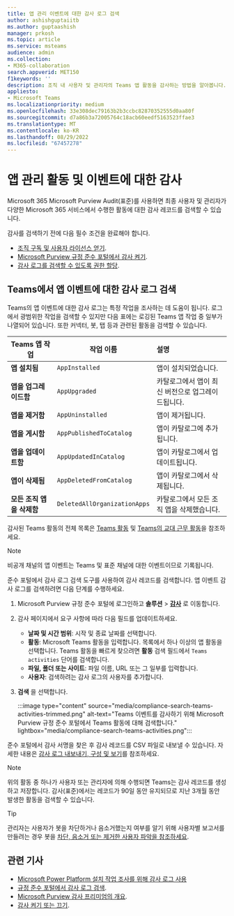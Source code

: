 ```yaml
---
title: 앱 관리 이벤트에 대한 감사 로그 검색
author: ashishguptaiitb
ms.author: guptaashish
manager: prkosh
ms.topic: article
ms.service: msteams
audience: admin
ms.collection:
- M365-collaboration
search.appverid: MET150
f1keywords: ''
description: 조직 내 사용자 및 관리자의 Teams 앱 활동을 감사하는 방법을 알아봅니다.
appliesto:
- Microsoft Teams
ms.localizationpriority: medium
ms.openlocfilehash: 33e308dec79163b2b3ccbc82870352555d0aa80f
ms.sourcegitcommit: d7a86b3a72005764c18acb60eedf5163523ffae3
ms.translationtype: MT
ms.contentlocale: ko-KR
ms.lasthandoff: 08/29/2022
ms.locfileid: "67457278"
---
```

# <a name="audit-for-app-management-activities-and-events"></a>앱 관리 활동 및 이벤트에 대한 감사

Microsoft 365 Microsoft Purview Audit(표준)를 사용하면 최종 사용자 및 관리자가 다양한 Microsoft 365 서비스에서 수행한 활동에 대한 감사 레코드를 검색할 수 있습니다.

감사를 검색하기 전에 다음 필수 조건을 완료해야 합니다.

* [조직 구독 및 사용자 라이선스 얻기](/microsoft-365/compliance/set-up-basic-audit).
* [Microsoft Purview 규정 준수 포털에서 감사 켜기](/microsoft-365/compliance/turn-audit-log-search-on-or-off).
* [감사 로그를 검색할 수 있도록 권한 할당](/microsoft-365/compliance/set-up-basic-audit).

## <a name="search-the-audit-logs-for-app-events-in-teams"></a>Teams에서 앱 이벤트에 대한 감사 로그 검색

Teams의 앱 이벤트에 대한 감사 로그는 특정 작업을 조사하는 데 도움이 됩니다. 로그에서 광범위한 작업을 검색할 수 있지만 다음 표에는 로깅된 Teams 앱 작업 중 일부가 나열되어 있습니다. 또한 커넥터, 봇, 탭 등과 관련된 활동을 검색할 수 있습니다.

| Teams 앱 작업                  | 작업 이름                | 설명                                              |
|-----------------------------------|------------------------------|:---------------------------------------------------------|
| **앱 설치됨**                 | `AppInstalled`               | 앱이 설치되었습니다.                                     |
| **앱을 업그레이드함**                  | `AppUpgraded`                | 카탈로그에서 앱이 최신 버전으로 업그레이드됩니다. |
| **앱을 제거함**               | `AppUninstalled`             | 앱이 제거됩니다.                                   |
| **앱을 게시함**                 | `AppPublishedToCatalog`      | 앱이 카탈로그에 추가됩니다.                          |
| **앱을 업데이트함**                   | `AppUpdatedInCatalog`        | 앱이 카탈로그에서 업데이트됩니다.                        |
| **앱이 삭제됨**                   | `AppDeletedFromCatalog`      | 앱이 카탈로그에서 삭제됩니다.                      |
| **모든 조직 앱을 삭제함** | `DeletedAllOrganizationApps` | 카탈로그에서 모든 조직 앱을 삭제했습니다.          |

감사된 Teams 활동의 전체 목록은 [Teams 활동](audit-log-events.md#teams-activities) 및 [Teams의 교대 근무 활동](audit-log-events.md#shifts-in-teams-activities)을 참조하세요.

> [!NOTE]
> 비공개 채널의 앱 이벤트는 Teams 및 표준 채널에 대한 이벤트이므로 기록됩니다.

준수 포털에서 감사 로그 검색 도구를 사용하여 감사 레코드를 검색합니다. 앱 이벤트 감사 로그를 검색하려면 다음 단계를 수행하세요.

1. Microsoft Purview 규정 준수 포털에 로그인하고 **솔루션** > **[감사](https://compliance.microsoft.com/auditlogsearch)** 로 이동합니다.
1. 감사 페이지에서 요구 사항에 따라 다음 필드를 업데이트하세요.

   * **날짜 및 시간 범위**: 시작 및 종료 날짜를 선택합니다.
   * **활동**: Microsoft Teams 활동을 입력합니다. 목록에서 하나 이상의 앱 활동을 선택합니다. Teams 활동을 빠르게 찾으려면 **활동** 검색 필드에서 `Teams activities` 단어를 검색합니다.
   * **파일, 폴더 또는 사이트**: 파일 이름, URL 또는 그 일부를 입력합니다.
   * **사용자**: 검색하려는 감사 로그의 사용자를 추가합니다.

1. **검색** 을 선택합니다.

   :::image type="content" source="media/compliance-search-teams-activities-trimmed.png" alt-text="Teams 이벤트를 감사하기 위해 Microsoft Purview 규정 준수 포털에서 Teams 활동에 대해 검색합니다." lightbox="media/compliance-search-teams-activities.png":::

준수 포털에서 감사 서명을 찾은 후 감사 레코드를 CSV 파일로 내보낼 수 있습니다. 자세한 내용은 [감사 로그 내보내기, 구성 및 보기](/microsoft-365/compliance/export-view-audit-log-records)를 참조하세요.

> [!NOTE]
> 위의 활동 중 하나가 사용자 또는 관리자에 의해 수행되면 Teams는 감사 레코드를 생성하고 저장합니다. 감사(표준)에서는 레코드가 90일 동안 유지되므로 지난 3개월 동안 발생한 활동을 검색할 수 있습니다.

> [!TIP]
> 관리자는 사용자가 봇을 차단하거나 음소거했는지 여부를 알기 위해 사용자별 보고서를 만들려는 경우 봇을 [차단, 음소거 또는 제거한 사용자 파악을 참조하세요](/microsoftteams/platform/bots/how-to/conversations/send-proactive-messages?#understand-who-blocked-muted-or-uninstalled-a-bot).

## <a name="related-articles"></a>관련 기사

* [Microsoft Power Platform 설치 작업 조사를 위해 감사 로그 사용](manage-power-platform-apps.md#use-audit-logs-to-investigate-microsoft-power-platform-installation-activity)
* [규정 준수 포털에서 감사 로그 검색](/microsoft-365/compliance/search-the-audit-log-in-security-and-compliance).
* [Microsoft Purview 감사 프리미엄의 개요](/microsoft-365/compliance/advanced-audit).
* [감사 켜기 또는 끄기](/microsoft-365/compliance/turn-audit-log-search-on-or-off).
